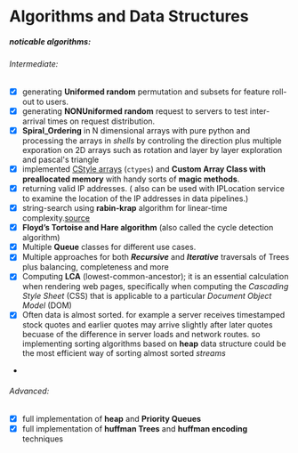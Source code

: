 # Algorithms and Data Structures

##### noticable algorithms:


###### Intermediate:
- [X] generating **Uniformed random** permutation and subsets for feature roll-out to users.
- [X] generating **NONUniformed random** request to servers to test inter-arrival times on request distribution.
- [X] **Spiral_Ordering** in N dimensional arrays with pure python and processing the arrays in *shells* by controling the direction plus multiple exporation on 2D arrays such as rotation and layer by layer exploration and pascal's triangle
- [X] implemented [CStyle arrays](Algorithms/String/merge_sorted_arrays.py) (`ctypes`) and **Custom Array Class with preallocated memory** with handy sorts of **magic methods**.
- [X] returning valid IP addresses. ( also can be used with IPLocation service to examine the location of the IP addresses in data pipelines.)
- [X] string-search using **rabin-krap** algorithm for linear-time complexity.[source](/Intermediate/String/string_search_algorithm.py)
- [X] **Floyd’s Tortoise and Hare algorithm** (also called the cycle detection algorithm)
- [X] Multiple **Queue** classes for different use cases.
- [X] Multiple approaches for both ***Recursive*** and ***Iterative*** traversals of Trees plus balancing, completeness and more
- [X] Computing **LCA** (lowest-common-ancestor); it is an essential calculation when rendering web pages, specifically when computing the *Cascading Style Sheet* (CSS) that is applicable to a particular _Document Object Model_ (DOM)
- [X] Often data is almost sorted. for example a server receives timestamped stock quotes and earlier quotes may arrive slightly after later quotes becuase of the difference in server loads and network routes. so implementing sorting algorithms based on **heap** data structure could be the most efficient way of sorting almost sorted *streams*
- 


###### Advanced:
- [X] full implementation of **heap** and **Priority Queues**
- [X] full implementation of **huffman Trees** and **huffman encoding** techniques